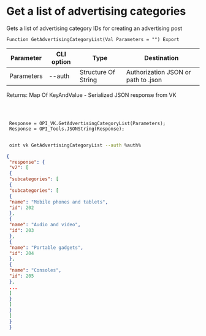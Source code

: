 ﻿---
sidebar_position: 4
---

# Get a list of advertising categories
 Gets a list of advertising category IDs for creating an advertising post



`Function GetAdvertisingCategoryList(Val Parameters = "") Export`

 | Parameter | CLI option | Type | Destination |
 |-|-|-|-|
 | Parameters | --auth | Structure Of String | Authorization JSON or path to .json |

 
 Returns: Map Of KeyAndValue - Serialized JSON response from VK

<br/>




```bsl title="Code example"
 
 Response = OPI_VK.GetAdvertisingCategoryList(Parameters);
 Response = OPI_Tools.JSONString(Response);
```
	


```sh title="CLI command example"
 
 oint vk GetAdvertisingCategoryList --auth %auth%

```

```json title="Result"
{
 "response": {
 "v2": [
 {
 "subcategories": [
 {
 "subcategories": [
 {
 "name": "Mobile phones and tablets",
 "id": 202
 },
 {
 "name": "Audio and video",
 "id": 203
 },
 {
 "name": "Portable gadgets",
 "id": 204
 },
 {
 "name": "Consoles",
 "id": 205
 },
 ...
 ]
 }
 ]
 }
 ]
 }
 }
```
